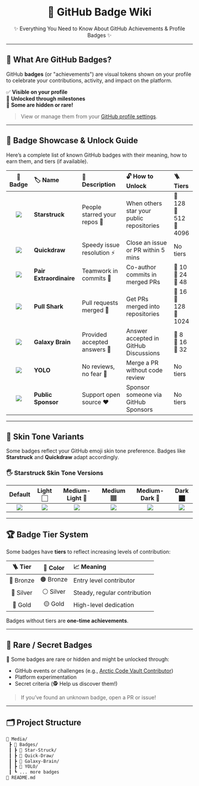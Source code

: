 <h1 align="center">🏅 GitHub Badge Wiki</h1>
<p align="center">✨ Everything You Need to Know About GitHub Achievements & Profile Badges ✨</p>

---

## 📘 What Are GitHub Badges?

GitHub **badges** (or "achievements") are visual tokens shown on your profile to celebrate your contributions, activity, and impact on the platform.

✅ **Visible on your profile**  
🚀 **Unlocked through milestones**  
🔐 **Some are hidden or rare!**

> View or manage them from your [GitHub profile settings](https://github.com/settings).

---

## 🧾 Badge Showcase & Unlock Guide

Here’s a complete list of known GitHub badges with their meaning, how to earn them, and tiers (if available).

| 🏅 Badge | 🏷️ Name | 📜 Description | 🔓 How to Unlock | 🪜 Tiers |
| :--: | :-- | :-- | :-- | :-- |
| ![](Media/Badges/Star-Struck/PNG/Skin-Tones/StarStruck_SkinTone1.png) | **Starstruck** | People starred your repos 🌟 | When others star your public repositories | 🥉 128<br>🥈 512<br>🥇 4096 |
| ![](Media/Badges/Quick-Draw/PNG/Skin-Tones/QuickDraw_SkinTone1.png) | **Quickdraw** | Speedy issue resolution ⚡ | Close an issue or PR within 5 mins | No tiers |
| ![](Media/Badges/Pair-Extraordinaire/PNG/PairExtraordinaire.png) | **Pair Extraordinaire** | Teamwork in commits 🤝 | Co-author commits in merged PRs | 🥉 10<br>🥈 24<br>🥇 48 |
| ![](Media/Badges/Pull-Shark/PNG/PullShark.png) | **Pull Shark** | Pull requests merged 🦈 | Get PRs merged into repositories | 🥉 16<br>🥈 128<br>🥇 1024 |
| ![](Media/Badges/Galaxy-Brain/PNG/GalaxyBrain.png) | **Galaxy Brain** | Provided accepted answers 🧠 | Answer accepted in GitHub Discussions | 🥉 8<br>🥈 16<br>🥇 32 |
| ![](Media/Badges/YOLO/PNG/YOLO_Badge.png) | **YOLO** | No reviews, no fear 🎯 | Merge a PR without code review | No tiers |
| ![](Media/Badges/GitHub-Sponsor/PNG/GitHubSponsorBadge.png) | **Public Sponsor** | Support open source ❤️ | Sponsor someone via GitHub Sponsors | No tiers |

---

## 🎨 Skin Tone Variants

Some badges reflect your GitHub emoji skin tone preference. Badges like **Starstruck** and **Quickdraw** adapt accordingly.

### 🖐 Starstruck Skin Tone Versions

| Default | Light 🏻 | Medium-Light 🏼 | Medium 🏽 | Medium-Dark 🏾 | Dark 🏿 |
|:--:|:--:|:--:|:--:|:--:|:--:|
| ![](Media/Badges/Star-Struck/PNG/Skin-Tones/StarStruck_SkinTone1.png) | ![](Media/Badges/Star-Struck/PNG/Skin-Tones/StarStruck_SkinTone2.png) | ![](Media/Badges/Star-Struck/PNG/Skin-Tones/StarStruck_SkinTone3.png) | ![](Media/Badges/Star-Struck/PNG/Skin-Tones/StarStruck_SkinTone4.png) | ![](Media/Badges/Star-Struck/PNG/Skin-Tones/StarStruck_SkinTone5.png) | ![](Media/Badges/Star-Struck/PNG/Skin-Tones/StarStruck_SkinTone6.png) |

---

## 🏆 Badge Tier System

Some badges have **tiers** to reflect increasing levels of contribution:

| 🪜 Tier | 🏅 Color | 📈 Meaning |
|:--:|:--:|:--|
| 🥉 Bronze | 🟤 Bronze | Entry level contributor |
| 🥈 Silver | ⚪ Silver | Steady, regular contribution |
| 🥇 Gold | 🟡 Gold | High-level dedication |

Badges without tiers are **one-time achievements**.

---

## 🧭 Rare / Secret Badges

💎 Some badges are rare or hidden and might be unlocked through:

- GitHub events or challenges (e.g., [Arctic Code Vault Contributor](https://archiveprogram.github.com/))
- Platform experimentation
- Secret criteria (🕵️ Help us discover them!)

> If you’ve found an unknown badge, open a PR or issue!

---

## 🗂 Project Structure

```bash
📁 Media/
 ┣ 📂 Badges/
 ┃ ┣ 📂 Star-Struck/
 ┃ ┣ 📂 Quick-Draw/
 ┃ ┣ 📂 Galaxy-Brain/
 ┃ ┣ 📂 YOLO/
 ┃ ┗ ... more badges
📄 README.md
